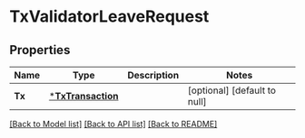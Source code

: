# TxValidatorLeaveRequest

## Properties
Name | Type | Description | Notes
------------ | ------------- | ------------- | -------------
**Tx** | [***TxTransaction**](txTransaction.md) |  | [optional] [default to null]

[[Back to Model list]](../README.md#documentation-for-models) [[Back to API list]](../README.md#documentation-for-api-endpoints) [[Back to README]](../README.md)

